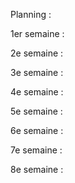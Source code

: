 Planning :

1er semaine :


2e semaine :


3e semaine :


4e semaine : 



5e semaine : 


6e semaine :


7e semaine :



8e semaine :

